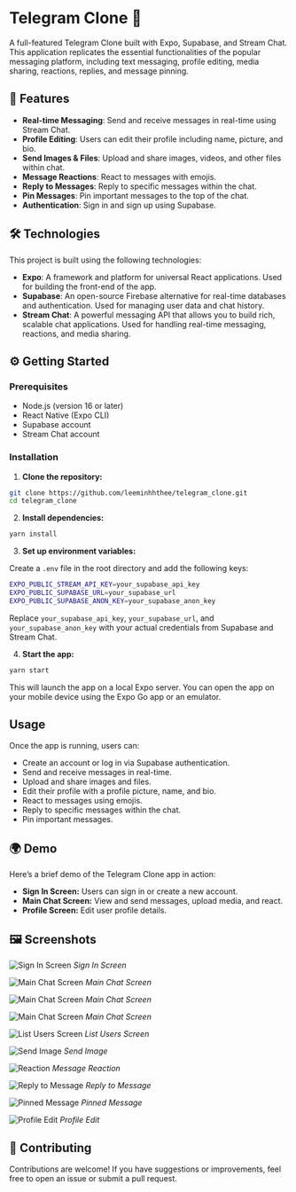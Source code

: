 # Telegram Clone 📱

A full-featured Telegram Clone built with Expo, Supabase, and Stream Chat. This application replicates the essential functionalities of the popular messaging platform, including text messaging, profile editing, media sharing, reactions, replies, and message pinning.

## 🚀 Features

- **Real-time Messaging**: Send and receive messages in real-time using Stream Chat.
- **Profile Editing**: Users can edit their profile including name, picture, and bio.
- **Send Images & Files**: Upload and share images, videos, and other files within chat.
- **Message Reactions**: React to messages with emojis.
- **Reply to Messages**: Reply to specific messages within the chat.
- **Pin Messages**: Pin important messages to the top of the chat.
- **Authentication**: Sign in and sign up using Supabase.

## 🛠️ Technologies

This project is built using the following technologies:

- **Expo**: A framework and platform for universal React applications. Used for building the front-end of the app.
- **Supabase**: An open-source Firebase alternative for real-time databases and authentication. Used for managing user data and chat history.
- **Stream Chat**: A powerful messaging API that allows you to build rich, scalable chat applications. Used for handling real-time messaging, reactions, and media sharing.

## ⚙️ Getting Started

### Prerequisites

- Node.js (version 16 or later)
- React Native (Expo CLI)
- Supabase account
- Stream Chat account

### Installation

1. **Clone the repository:**

```bash
git clone https://github.com/leeminhhthee/telegram_clone.git
cd telegram_clone
```

2. **Install dependencies:**

```bash
yarn install
```

3. **Set up environment variables:**

Create a `.env` file in the root directory and add the following keys:

```bash
EXPO_PUBLIC_STREAM_API_KEY=your_supabase_api_key
EXPO_PUBLIC_SUPABASE_URL=your_supabase_url
EXPO_PUBLIC_SUPABASE_ANON_KEY=your_supabase_anon_key
```

Replace `your_supabase_api_key`, `your_supabase_url`, and `your_supabase_anon_key` with your actual credentials from Supabase and Stream Chat.

4. **Start the app:**

```bash
yarn start
```

This will launch the app on a local Expo server. You can open the app on your mobile device using the Expo Go app or an emulator.

## Usage

Once the app is running, users can:

- Create an account or log in via Supabase authentication.
- Send and receive messages in real-time.
- Upload and share images and files.
- Edit their profile with a profile picture, name, and bio.
- React to messages using emojis.
- Reply to specific messages within the chat.
- Pin important messages.

## 🌍 Demo

Here’s a brief demo of the Telegram Clone app in action:

- **Sign In Screen:** Users can sign in or create a new account.
- **Main Chat Screen:** View and send messages, upload media, and react.
- **Profile Screen:** Edit user profile details.

## 🖼️ Screenshots

![Sign In Screen](demo/1.PNG)
*Sign In Screen*

![Main Chat Screen](demo/2.PNG)
*Main Chat Screen*

![Main Chat Screen](demo/3.PNG)
*Main Chat Screen*

![Main Chat Screen](demo/4.PNG)
*Main Chat Screen*

![List Users Screen](demo/5.PNG)
*List Users Screen*

![Send Image](demo/6.PNG)
*Send Image*

![Reaction](demo/7.PNG)
*Message Reaction*

![Reply to Message](demo/8.PNG)
*Reply to Message*

![Pinned Message](demo/9.PNG)
*Pinned Message*

![Profile Edit](demo/10.PNG)
*Profile Edit*


## 🤝 Contributing

Contributions are welcome! If you have suggestions or improvements, feel free to open an issue or submit a pull request.
